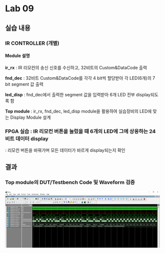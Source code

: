 # Lab 09

## 실습 내용

### **IR CONTROLLER (개별)**

#### **Module 설명**

 **ir_rx** : IR 리모컨의 송신 신호를  수신하고, 32비트의 Custom&DataCode 출력

 **fnd_dec** : 32비트 Custom&DataCode를 각각 4 bit씩 할당받아 각 LED(6개)의 7 bit segment 값 출력

 **led_disp** : fnd_dec에서 출력한 segment 값을 입력받아 6개 LED 전부 display되도록 함

 **Top module** : ir_rx, fnd_dec, led_disp module을 활용하여 실습장비의 LED에 맞는 Display Module 설계

### FPGA 실습 : IR 리모컨 버튼을 눌렀을 때 6개의 LED에 그에 상응하는 24비트 데이터 display

: 리모컨 버튼을 바꿔가며 모든 데이터가 바르게 display되는지 확인


## 결과

### **Top module의 DUT/Testbench Code 및 Waveform 검증**

![](https://raw.githubusercontent.com/NaNaworld00/LogicDesign/master/Practice09/fig/%EC%BA%A1%EC%B2%98.PNG)
